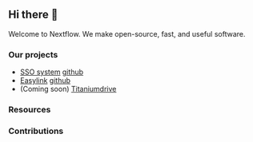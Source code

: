 ## Hi there 👋

Welcome to Nextflow. We make open-source, fast, and useful software.

### Our projects
* [SSO system](https://secure.nextflow.cloud) [github](https://github.com/Nextflow-Cloud/sso-system)
* [Easylink](https://app.nextflow.cloud) [github](https://github.com/Nextflow-Cloud/easylink)
* (Coming soon) [Titaniumdrive](https://files.nextflow.cloud) 

### Resources

### Contributions

